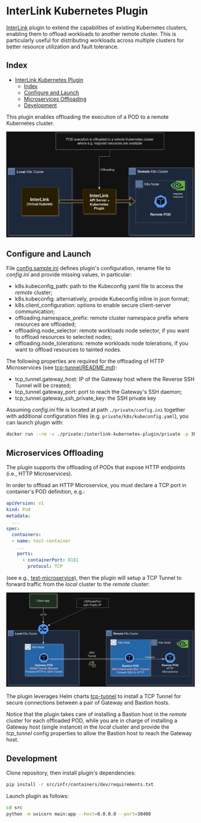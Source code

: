 # InterLink Kubernetes Plugin

[InterLink](https://intertwin-eu.github.io/interLink/) plugin to extend the capabilities of existing Kubernetes clusters,
enabling them to offload workloads to another remote cluster.
This is particularly useful for distributing workloads across multiple clusters for better resource utilization and fault
tolerance.

## Index

- [InterLink Kubernetes Plugin](#interlink-kubernetes-plugin)
  - [Index](#index)
  - [Configure and Launch](#configure-and-launch)
  - [Microservices Offloading](#microservices-offloading)
  - [Development](#development)

This plugin enables offloading the execution of a POD to a remote Kubernetes cluster.

![InterLink Offloading](docs/assets/diagram-offloading.png)

## Configure and Launch

File [config.sample.ini](src/private/config.sample.ini) defines plugin's configuration,
rename file to *config.ini* and provide missing values, in particular:

- k8s.kubeconfig_path: path to the Kubeconfig yaml file to access the *remote* cluster;
- k8s.kubeconfig: alternatively, provide Kubeconfig inline in json format;
- k8s.client_configuration: options to enable secure client-server communication;
- offloading.namespace_prefix: remote cluster namespace prefix where resources are offloaded;
- offloading.node_selector: remote workloads node selector, if you want to offload resources to selected nodes;
- offloading.node_tolerations: remote workloads node tolerations, if you want to offload resources to tainted nodes.

The following properties are required for the offloading of HTTP Microservices
(see [tcp-tunnel/README.md](src/infr/charts/tcp-tunnel/README.md)):

- tcp_tunnel.gateway_host: IP of the Gateway host where the Reverse SSH Tunnel will be created;
- tcp_tunnel.gateway_port: port to reach the Gateway's SSH daemon;
- tcp_tunnel.gateway_ssh_private_key: the SSH private key

Assuming *config.ini* file is located at path `./private/config.ini` together with additional configuration files
(e.g. `private/k8s/kubeconfig.yaml`), you can launch plugin with:

```sh
docker run --rm -v ./private:/interlink-kubernetes-plugin/private -p 30400:4000 docker.io/mginfn/interlink-kubernetes-plugin:latest uvicorn main:app --host=0.0.0.0 --port=4000 --log-level=debug
```

## Microservices Offloading

The plugin supports the offloading of PODs that expose HTTP endpoints (i.e., HTTP Microservices).

In order to offload an HTTP Microservice, you must declare a TCP port in container's POD definition, e.g.:

```yaml
apiVersion: v1
kind: Pod
metadata:
  ...
spec:
  containers:
  - name: test-container
    ...
    ports:
      - containerPort: 8181
        protocol: TCP
```

(see e.g., [test-microservice](src/infr/manifests/test-microservice.yaml)),
then the plugin will setup a TCP Tunnel to forward traffic from the *local* cluster to the *remote* cluster:

![Microservice Offloading](docs/assets/diagram-tunnel.png)

The plugin leverages Helm charts [tcp-tunnel](src/infr/charts/tcp-tunnel) to install a TCP Tunnel
for secure connections between a pair of Gateway and Bastion hosts.

Notice that the plugin takes care of installing a Bastion host in the *remote* cluster for each offloaded POD,
while you are in charge of installing a Gateway host (single instance) in the *local* cluster
and provide the *tcp_tunnel* config properties to allow the Bastion host to reach the Gateway host.

## Development

Clone repository, then install plugin's dependencies:

```sh
pip install -r src/infr/containers/dev/requirements.txt
```

Launch plugin as follows:

```sh
cd src
python -m uvicorn main:app --host=0.0.0.0 --port=30400
```
